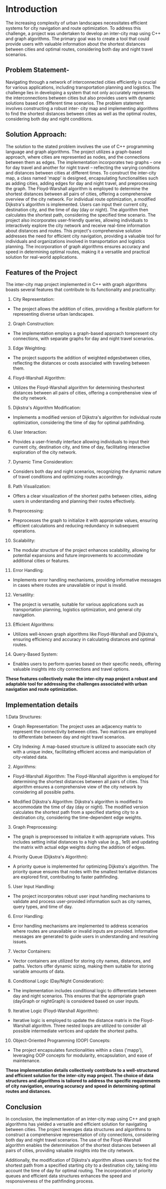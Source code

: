 
# Introduction

The increasing complexity of urban landscapes necessitates efficient
systems for city navigation and route optimization. To address this
challenge, a project was undertaken to develop an inter-city map
using C++ and graph algorithms. The primary goal was to create a
tool that could provide users with valuable information about the
shortest distances between cities and optimal routes, considering both
day and night travel scenarios.

## Problem Statement-
Navigating through a network of interconnected cities efficiently is crucial for various applications, including transportation planning and
logistics. The challenge lies in developing a system that not only
accurately represents the interconnections between cities but also
provides users with dynamic solutions based on different time
scenarios. The problem statement involves constructing a robust inter-
city map and implementing algorithms to find the shortest distances
between cities as well as the optimal routes, considering both day and
night conditions.

## Solution Approach:
The solution to the stated problem involves the use of C++ programming language and graph algorithms. The project utilizes a graph-based approach, where cities are represented as nodes, and the
connections between them as edges. The implementation incorporates
two graphs – one for day travel and another for night travel – reflecting
the varying conditions and distances between cities at different times.
To construct the inter-city map, a class named 'mapp' is designed,
encapsulating functionalities such as adding cities, adding edges for
day and night travel, and preprocessing the graph. The Floyd-Warshall
algorithm is employed to determine the shortest distances between all
pairs of cities, offering a comprehensive overview of the city network.
For individual route optimization, a modified Dijkstra's algorithm is
implemented. Users can input their current city, destination city, and
the time of day (day or night). The algorithm then calculates the
shortest path, considering the specified time scenario. The project also
incorporates user-friendly queries, allowing individuals to interactively
explore the city network and receive real-time information about
distances and routes.
This project's comprehensive solution addresses the need for efficient
city navigation, providing a valuable tool for individuals and
organizations involved in transportation and logistics planning. The
incorporation of graph algorithms ensures accuracy and speed in
determining optimal routes, making it a versatile and practical solution
for real-world applications.

## Features of the Project

The inter-city map project implemented in C++ with graph algorithms
boasts several features that contribute to its functionality and
practicality:
1. City Representation:
* The project allows the addition of cities, providing a flexible platform for      representing diverse urban landscapes.

2. Graph Construction:
* The implementation employs a graph-based approach torepresent city connections, with separate graphs for day and night travel scenarios.

3. Edge Weighting:
* The project supports the addition of weighted edgesbetween cities, reflecting the distances or costs associated with traveling between them.

4. Floyd-Warshall Algorithm:
* Utilizes the Floyd-Warshall algorithm for determining theshortest distances between all pairs of cities, offering a comprehensive view of the city network.

5. Dijkstra's Algorithm Modification:
* Implements a modified version of Dijkstra's algorithm for individual route optimization, considering the time of day for optimal pathfinding.

6. User Interaction:
* Provides a user-friendly interface allowing individuals to input their current city, destination city, and time of day, facilitating interactive exploration of the city network.

7. Dynamic Time Consideration:
* Considers both day and night scenarios, recognizing the dynamic nature of travel conditions and optimizing routes accordingly.
8. Path Visualization:
* Offers a clear visualization of the shortest paths between cities, aiding users in understanding and planning their routes effectively.

9. Preprocessing:
* Preprocesses the graph to initialize it with appropriate values, ensuring efficient calculations and reducing redundancy in subsequent operations.

10. Scalability:
* The modular structure of the project enhances scalability, allowing for potential expansions and future improvements to accommodate additional cities or features.

11. Error Handling:
* Implements error handling mechanisms, providing informative messages in cases where routes are unavailable or input is invalid.
12. Versatility:
* The project is versatile, suitable for various applications such as transportation planning, logistics optimization, and general city navigation.
13. Efficient Algorithms:
* Utilizes well-known graph algorithms like Floyd-Warshall and Dijkstra's, ensuring efficiency and accuracy in calculating distances and optimal routes.

14. Query-Based System:
* Enables users to perform queries based on their specific needs, offering valuable insights into city connections and travel options.

**These features collectively make the inter-city map project a robust and adaptable tool for addressing the challenges associated with urban navigation and route optimization.**


## Implementation details

1.Data Structures:

* Graph Representation: The project uses an adjacency matrix to represent the connectivity between cities. Two matrices are employed to differentiate between day and night travel scenarios.

* City Indexing: A map-based structure is utilized to associate each city with a unique index, facilitating efficient access and manipulation of city-related data.

2. Algorithms:
* Floyd-Warshall Algorithm: The Floyd-Warshall algorithm is employed for determining the shortest distances between all pairs of cities. This algorithm ensures a comprehensive view of the city network by considering all possible paths.

* Modified Dijkstra's Algorithm: Dijkstra's algorithm is modified to accommodate the time of day (day or night). The modified version calculates the shortest path from a specified starting city to a destination city, considering the time-dependent edge weights.

3. Graph Preprocessing:
* The graph is preprocessed to initialize it with appropriate values. This includes setting initial distances to a high value (e.g., 1e9) and updating the matrix with actual edge weights during the addition of edges.

4. Priority Queue (Dijkstra's Algorithm):
* A priority queue is implemented for optimizing Dijkstra's algorithm. The priority queue ensures that nodes with the smallest tentative distances are explored first, contributing to faster pathfinding.

5. User Input Handling:

* The project incorporates robust user input handling mechanisms to validate and process user-provided information such as city names, query types, and time of day.

6. Error Handling:

* Error handling mechanisms are implemented to address scenarios where routes are unavailable or invalid inputs are provided. Informative messages are generated to guide users in understanding and resolving issues.

7. Vector Containers:
* Vector containers are utilized for storing city names, distances, and paths. Vectors offer dynamic sizing, making them suitable for storing variable amounts of data.

8. Conditional Logic (Day/Night Consideration):
* The implementation includes conditional logic to differentiate between day and night scenarios. This ensures that the appropriate graph (dayGraph or nightGraph) is considered based on user inputs.

9. Iterative Logic (Floyd-Warshall Algorithm):
* Iterative logic is employed to update the distance matrix in the Floyd-Warshall algorithm. Three nested loops are utilized to consider all possible intermediate vertices and update the shortest paths.

10. Object-Oriented Programming (OOP) Concepts:
* The project encapsulates functionalities within a class ('mapp'), leveraging OOP concepts for modularity, encapsulation, and ease of maintenance.

**These implementation details collectively contribute to a well-structured and efficient solution for the inter-city map project. The choice of data structures and algorithms is tailored to address the specific requirements of city navigation, ensuring accuracy and speed in determining optimal routes and distances.**

## Conclusion

In conclusion, the implementation of an inter-city map using C++ and
graph algorithms has yielded a versatile and efficient solution for
navigating between cities. The project leverages data structures and
algorithms to construct a comprehensive representation of city
connections, considering both day and night travel scenarios. The use
of the Floyd-Warshall algorithm enables the determination of the
shortest distances between all pairs of cities, providing valuable
insights into the city network.

Additionally, the modification of Dijkstra's algorithm allows users to
find the shortest path from a specified starting city to a destination city,
taking into account the time of day for optimal routing. The
incorporation of priority queues and efficient data structures enhances
the speed and responsiveness of the pathfinding process.
